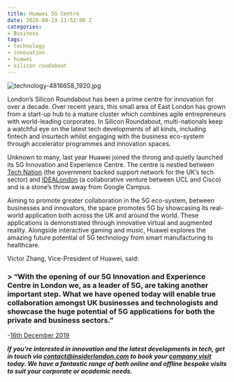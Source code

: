 ```yaml
---
title: Huawei 5G Centre
date: 2020-08-19 11:52:00 Z
categories:
- Business
tags:
- technology
- innovation
- huawei
- silicon roudabout
---
```


![technology-4816658_1920.jpg](/uploads/technology-4816658_1920.jpg)

London’s Silicon Roundabout has been a prime centre for innovation for over a decade. Over recent years, this small area of East London has grown from a start-up hub to a mature cluster which combines agile entrepreneurs with world-leading corporates. In Silicon Roundabout, multi-nationals keep a watchful eye on the latest tech developments of all kinds, including fintech and insurtech whilst engaging with the business eco-system through accelerator programmes and innovation spaces.

Unknown to many, last year Huawei joined the throng and quietly launched its 5G Innovation and Experience Centre. The centre is nestled between [Tech Nation](https://technation.io/) (the government backed support network for the UK’s tech sector) and [IDEALondon](https://www.idealondon.co.uk/) (a collaborative venture between UCL and Cisco) and is a stone’s throw away from Google Campus. 

Aiming to promote greater collaboration in the 5G eco-system, between businesses and innovators, the space promotes 5G by showcasing its real-world application both across the UK and around the world. These applications is demonstrated through innovative virtual and augmented reality. Alongside interactive gaming and music, Huawei explores the amazing future potential of 5G technology from smart manufacturing to healthcare.

Victor Zhang, Vice-President of Huawei, said: 
### > “With the opening of our 5G Innovation and Experience Centre in London we, as a leader of 5G, are taking another important step. What we have opened today will enable true collaboration amongst UK businesses and technologists and showcase the huge potential of 5G applications for both the private and business sectors.”
-[16th December 2019 ](https://www.huawei.com/uk/news/uk/2019/huawei-opens-5g-innovation-and-experience-centre-in-london)

***If you’re interested in innovation and the latest developments in tech, get in touch via [contact@insiderlondon.com](mailto:contact@insiderlondon.com) to book your [company visit](https://www.insiderlondon.com/london/company-visits/) today. We have a fantastic range of both online and offline bespoke visits to suit your corporate or academic needs.***
